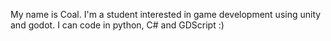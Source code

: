 My name is Coal. I'm a student interested in game development using unity and godot. I can code in python, C# and GDScript :)
